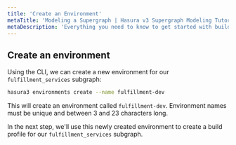 ```yaml
---
title: 'Create an Environment'
metaTitle: 'Modeling a Supergraph | Hasura v3 Supergraph Modeling Tutorial'
metaDescription: 'Everything you need to know to get started with building your supergraph.'
---
```


## Create an environment

Using the CLI, we can create a new environment for our `fulfillment_services` subgraph:

```bash
hasura3 environments create --name fulfillment-dev
```

This will create an environment called `fulfillment-dev`. Environment names must be unique and between 3 and 23
characters long.

In the next step, we'll use this newly created environment to create a build profile for our `fulfillment_services`
subgraph.
